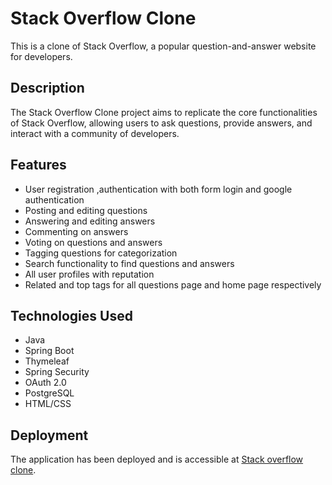 # Stack Overflow Clone

This is a clone of Stack Overflow, a popular question-and-answer website for developers.

## Description

The Stack Overflow Clone project aims to replicate the core functionalities of Stack Overflow, allowing users to ask questions, provide answers, and interact with a community of developers.

## Features

- User registration ,authentication with both form login and google authentication
- Posting and editing questions
- Answering and editing answers
- Commenting on answers
- Voting on questions and answers
- Tagging questions for categorization
- Search functionality to find questions and answers
- All user profiles with reputation
- Related and top tags for all questions page and home page respectively

## Technologies Used

- Java
- Spring Boot 
- Thymeleaf 
- Spring Security 
- OAuth 2.0
- PostgreSQL 
- HTML/CSS

## Deployment

The application has been deployed and is accessible at [Stack overflow clone](https://stack-production.up.railway.app/).



